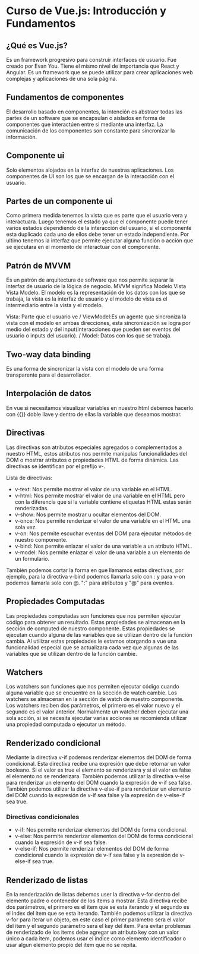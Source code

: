# **Curso de Vue.js: Introducción y Fundamentos**

## **¿Qué es Vue.js?**

Es un framework progresivo para construir interfaces de usuario. Fue creado por Evan You. Tiene el mismo nivel de importancia que React y Angular. Es un framework que se puede utilizar para crear aplicaciones web complejas y aplicaciones de una sola página.

## **Fundamentos de componentes**

El desarrollo basado en componentes, la intención es abstraer todas las partes de un software que se encapsulan o aislados en forma de componentes que interactúen entre si mediante una interfaz. La comunicación de los componentes son constante para sincronizar la información.

## **Componente ui**

Solo elementos alojados en la interfaz de nuestras aplicaciones. Los componentes de UI son los que se encargan de la interacción con el usuario.

## **Partes de un componente ui**

Como primera medida tenemos la vista que es parte que el usuario vera y interactuara. Luego tenemos el estado ya que el componente puede tener varios estados dependiendo de la interacción del usuario, si el componente esta duplicado cada uno de ellos debe tener un estado independiente. Por ultimo tenemos la interfaz que permite ejecutar alguna función o acción que se ejecutara en el momento de interactuar con el componente.

## **Patrón de MVVM**

Es un patrón de arquitectura de software que nos permite separar la interfaz de usuario de la lógica de negocio. MVVM significa Modelo Vista Vista Modelo. El modelo es la representación de los datos con los que se trabaja, la vista es la interfaz de usuario y el modelo de vista es el intermediario entre la vista y el modelo.

Vista: Parte que el usuario ve / ViewModel:Es un agente que sincroniza la vista con el modelo en ambas direcciones, esta sincronización se logra por medio del estado y del input(interacciones que pueden ser eventos del usuario o inputs del usuario). / Model: Datos con los que se trabaja.

## **Two-way data binding**

Es una forma de sincronizar la vista con el modelo de una forma transparente para el desarrollador.

## **Interpolación de datos**

En vue si necesitamos visualizar variables en nuestro html debemos hacerlo con {{}} doble llave y dentro de ellas la variable que deseamos mostrar.  

## **Directivas**

Las directivas son atributos especiales agregados o complementados a nuestro HTML, estos atributos nos permite manipulas funcionalidades del DOM o mostrar atributos o propiedades HTML de forma dinámica. Las directivas se identifican por el prefijo v-.

Lista de directivas:  

- v-text: Nos permite mostrar el valor de una variable en el HTML.
- v-html: Nos permite mostrar el valor de una variable en el HTML pero con la diferencia que si la variable contiene etiquetas HTML estas serán renderizadas.
- v-show: Nos permite mostrar u ocultar elementos del DOM.
- v-once: Nos permite renderizar el valor de una variable en el HTML una sola vez.
- v-on: Nos permite escuchar eventos del DOM para ejecutar métodos de nuestro componente.
- v-bind: Nos permite enlazar el valor de una variable a un atributo HTML.
- v-model: Nos permite enlazar el valor de una variable a un elemento de un formulario.

También podemos cortar la forma en que llamamos estas directivas, por ejemplo, para la directiva v-bind podemos llamarla solo con : y para v-on podemos llamarla solo con @. ":" para atributos y "@" para eventos.

## **Propiedades Computadas**

Las propiedades computadas son funciones que nos permiten ejecutar código para obtener un resultado. Estas propiedades se almacenan en la sección de computed de nuestro componente. Estas propiedades se ejecutan cuando alguna de las variables que se utilizan dentro de la función cambia. Al utilizar estas propiedades le estamos otorgando a vue una funcionalidad especial que se actualizara cada vez que algunas de las variables que se utilizan dentro de la función cambie.

## **Watchers**

Los watchers son funciones que nos permiten ejecutar código cuando alguna variable que se encuentre en la sección de watch cambie. Los watchers se almacenan en la sección de watch de nuestro componente. Los watchers reciben dos parámetros, el primero es el valor nuevo y el segundo es el valor anterior. Normalmente un watcher deben ejecutar una sola acción, si se necesita ejecutar varias acciones se recomienda utilizar una propiedad computada o ejecutar un método.

## **Renderizado condicional**

Mediante la directiva v-if podemos renderizar elementos del DOM de forma condicional. Esta directiva recibe una expresión que debe retornar un valor booleano. Si el valor es true el elemento se renderizara y si el valor es false el elemento no se renderizara. También podemos utilizar la directiva v-else para renderizar un elemento del DOM cuando la expresión de v-if sea false. También podemos utilizar la directiva v-else-if para renderizar un elemento del DOM cuando la expresión de v-if sea false y la expresión de v-else-if sea true.

### **Directivas condicionales**

- v-if: Nos permite renderizar elementos del DOM de forma condicional.
- v-else: Nos permite renderizar elementos del DOM de forma condicional cuando la expresión de v-if sea false.
- v-else-if: Nos permite renderizar elementos del DOM de forma condicional cuando la expresión de v-if sea false y la expresión de v-else-if sea true.

## **Renderizado de listas**

En la renderización de listas debemos user la directiva v-for dentro del elemento padre o contenedor de los items a mostrar. Esta directiva recibe dos parámetros, el primero es el item que se esta iterando y el segundo es el index del item que se esta iterando. También podemos utilizar la directiva v-for para iterar un objeto, en este caso el primer parámetro sera el valor del item y el segundo parámetro sera el key del item. Para evitar problemas de renderizado de los items debe agregar un atributo key con un valor único a cada item, podemos usar el indice como elemento identificador o usar algun elemento propio del item que no se repita.

